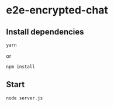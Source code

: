 # e2e-encrypted-chat

## Install dependencies
```
yarn
```
or
```
npm install
```
## Start
```
node server.js
```
